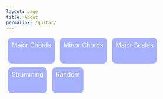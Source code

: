 ```yaml
---
layout: page
title: About
permalink: /guitar/
---
```


<style type="text/css">
ul.menu {
	display: inline-block;
	padding: 0;
    margin: auto;
	width: 100%;
}

.menu li {
	display: inline-block;
}

.menu a{
	display: inline-block;
	padding: 10px;
	margin: 5px;
	text-align: center;
	height: 50px;
	background-color: #A6B1FF;
	font-size: 1.2em;
	color: white;
	border-radius: 10px;
}
.menu a:hover {
	background-color: #8090FF;
}

.activity {
    display: inline-block;
    text-align: center;
    margin: auto;
    width: 100%;
    padding: 60px 0;
}

.chord {
    padding: 70px;
    background-color: rgba(1,1,1,0.3);
    display: inline-block;
    font-size: 1.4em;
    font-family: Century Gothic;
}

.button {
    background-color: #FF9999;
    width: 100px;
    text-align: center;
    margin: auto;
    padding: 10px;
    border-radius: 22px;
    margin-top: 5px;
    box-shadow: 0px 0px 5px rgba(0, 0, 0, 0.14);
}

.button:hover {
	background-color: #F96565;
}
</style>

<ul class="menu">
	<li><a class="MaC">Major Chords</a></li>
	<li><a class="MiC">Minor Chords</a></li>
	<li><a class="MaS">Major Scales</a></li>
	<li><a class="strum">Strumming</a></li>
	<li><a class="rand">Random</a></li>
</ul>

<div class="activity">
</div>

<script   src="https://code.jquery.com/jquery-2.2.3.min.js"   integrity="sha256-a23g1Nt4dtEYOj7bR+vTu7+T8VP13humZFBJNIYoEJo="   crossorigin="anonymous"></script>
<script type="text/javascript">
	$('.menu a').click(function() {
		console.log(this)
		if($(this).hasClass('MaC')){
			$(".activity").html("\
                     <div class='MaCactivity'>\
                     	<div class='chord'>\
                     	</div>\
                     	<div class='button' onclick='newChord(\"Ma\")'>\
                     		New Chord\
                     	</div>\
                     </div>\
				");
			newChord("Ma")
		}
		else if ($(this).hasClass('MiC')){
			$(".activity").html("\
                     <div class='MiCactivity'>\
                     	<div class='chord'>\
                     	</div>\
                     	<div class='button' onclick='newChord(\"Mi\")'>\
                     		New Chord\
                     	</div>\
                     </div>\
				");
			newChord("Mi")
		}
		else if ($(this).hasClass('MaS')){
			$(".activity").html("\
                     <div class='MaSactivity'>\
                     	<div class='chord'>\
                     	</div>\
                     	<div class='button' onclick=\"newChord('Ma')\">\
                     		New Scale\
                     	</div>\
                     </div>\
				");
			newChord("Ma")
		}
		else if ($(this).hasClass('strum')){
			$(".activity").html("\
                     <div class='MiCactivity'>\
                     	<div class='chord'>\
                     	</div>\
                     	<div class='button' onclick=\"newChord('strum')\">\
                     		New Pattern\
                     	</div>\
                     </div>\
				");
			newChord("strum")
		}
		else if ($(this).hasClass('rand')){
			$(".activity").html("\
                     <div class='randactivity'>\
                     	<div class='chord'>\
                     	</div>\
                     	<div class='button' onclick=\"newChord('rand')\">\
                     		New Random\
                     	</div>\
                     </div>\
				");
			newChord("rand")
		}

	});

	function newChord(a) {
		notes = ["A", "A#", "Bb", "B", "C", "C#", "Db", "D", "D#", "Eb", "E", "F", "F#", "Gb", "G", "G#", "Ab"];
		scales = ["Major", "Minor"];
		strums = ["D","U","o"];
		rands = ["Ma", "Mi", "strum"];
		randNote = notes[Math.floor(Math.random() * 16)];
		if (a=="Ma"){
			$('.chord').html(randNote + " " + scales[0]);
		}
		else if (a=="Mi"){
			$('.chord').html(randNote + " " + scales[1]);
		}
		else if (a=="strum"){
			bars = "";
			for (var i = 0; i < 4; i++) {
				for (var j = 0; j < 4; j++) {
					if (j%2==0){
						bars = bars + strums[Math.round(Math.random()) ? 0 : 2];
					} else {
						bars = bars + strums[Math.round(Math.random()) ? 1 : 2];
					}
				}
				if(i != 3) {bars = bars + "|";}
			}
			$('.chord').html("[" + bars + "]");
		}
		else {
			newChord(rands[Math.floor(Math.random() * 3)])
		}
	}
</script>